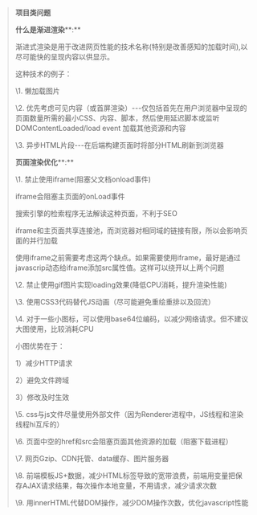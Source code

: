 
> **项目类问题**
>
> **什么是渐进渲染****:**
>
> 渐进式渲染是用于改进网页性能的技术名称(特别是改善感知的加载时间),以尽可能快的呈现内容以供显示。
>
> 这种技术的例子：
>
> \1. 懒加载图片
>
> \2. 优先考虑可见内容（或首屏渲染）---仅包括首先在用户浏览器中呈现的页面数量所需的最小CSS、内容、脚本，然后使用延迟脚本或监听DOMContentLoaded/load event 加载其他资源和内容
>
> \3. 异步HTML片段---在后端构建页面时将部分HTML刷新到浏览器
>
> **页面渲染优化****:**
>
> \1. 禁止使用iframe(阻塞父文档onload事件)
>
> iframe会阻塞主页面的onLoad事件
>
> 搜索引擎的检索程序无法解读这种页面，不利于SEO
>
> iframe和主页面共享连接池，而浏览器对相同域的链接有限，所以会影响页面的并行加载
>
> 使用iframe之前需要考虑这两个缺点。如果需要使用iframe，最好是通过javascrip动态给iframe添加src属性值。这样可以绕开以上两个问题
>
> \2. 禁止使用gif图片实现loading效果(降低CPU消耗，提升渲染性能)
>
> \3. 使用CSS3代码替代JS动画（尽可能避免重绘重排以及回流）
>
> \4. 对于一些小图标，可以使用base64位编码，以减少网络请求。但不建议大图使用，比较消耗CPU
>
> 小图优势在于：
>
> 1）减少HTTP请求
>
> 2）避免文件跨域
>
> 3）修改及时生效
>
> \5. css与js文件尽量使用外部文件（因为Renderer进程中，JS线程和渲染线程hi互斥的）
>
> \6. 页面中空的href和src会阻塞页面其他资源的加载（阻塞下载进程）
>
> \7. 网页Gzip、CDN托管、data缓存、图片服务器
>
> \8. 前端模板JS+数据，减少HTML标签导致的宽带浪费，前端用变量把保存AJAX请求结果，每次操作本地变量，不用请求，减少请求次数
>
> \9. 用innerHTML代替DOM操作，减少DOM操作次数，优化javascript性能